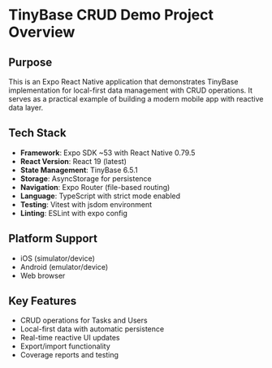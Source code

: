# TinyBase CRUD Demo Project Overview

## Purpose
This is an Expo React Native application that demonstrates TinyBase implementation for local-first data management with CRUD operations. It serves as a practical example of building a modern mobile app with reactive data layer.

## Tech Stack
- **Framework**: Expo SDK ~53 with React Native 0.79.5
- **React Version**: React 19 (latest)
- **State Management**: TinyBase 6.5.1
- **Storage**: AsyncStorage for persistence
- **Navigation**: Expo Router (file-based routing)
- **Language**: TypeScript with strict mode enabled
- **Testing**: Vitest with jsdom environment
- **Linting**: ESLint with expo config

## Platform Support
- iOS (simulator/device)
- Android (emulator/device) 
- Web browser

## Key Features
- CRUD operations for Tasks and Users
- Local-first data with automatic persistence
- Real-time reactive UI updates
- Export/import functionality
- Coverage reports and testing